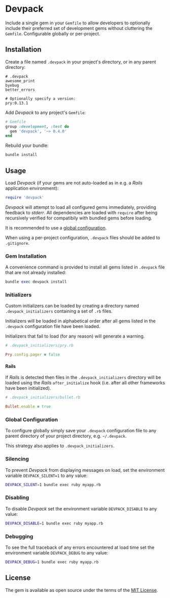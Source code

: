 # Devpack

Include a single gem in your `Gemfile` to allow developers to optionally include their preferred set of development gems without cluttering the `Gemfile`. Configurable globally or per-project.

## Installation

Create a file named `.devpack` in your project's directory, or in any parent directory:

```
# .devpack
awesome_print
byebug
better_errors

# Optionally specify a version:
pry:0.13.1
```

Add _Devpack_ to any project's `Gemfile`:

```ruby
# Gemfile
group :development, :test do
  gem 'devpack', '~> 0.4.0'
end
```

Rebuild your bundle:

```bash
bundle install
```

## Usage

Load _Devpack_ (if your gems are not auto-loaded as in e.g. a _Rails_ application environment):

```ruby
require 'devpack'
```

_Devpack_ will attempt to load all configured gems immediately, providing feedback to _stderr_. All dependencies are loaded with `require` after being recursively verified for compatibily with bundled gems before loading.

It is recommended to use a [global configuration](#global-configuration).

When using a per-project configuration, `.devpack` files should be added to `.gitignore`.

### Gem Installation

A convenience command is provided to install all gems listed in `.devpack` file that are not already installed:

```ruby
bundle exec devpack install
```

### Initializers

Custom initializers can be loaded by creating a directory named `.devpack_initializers` containing a set of `.rb` files.

Initializers will be loaded in alphabetical order after all gems listed in the `.devpack` configuration file have been loaded.

Initializers that fail to load (for any reason) will generate a warning.

```ruby
# .devpack_initializers/pry.rb

Pry.config.pager = false
```

#### Rails

If _Rails_ is detected then files in the `.devpack_initializers` directory will be loaded using the _Rails_ `after_initialize` hook (i.e. after all other frameworks have been initialized).

```ruby
# .devpack_initializers/bullet.rb

Bullet.enable = true
```

### Global Configuration
<a name="global-configuration"></a>
To configure globally simply save your `.devpack` configuration file to any parent directory of your project directory, e.g. `~/.devpack`.

This strategy also applies to `.devpack_initializers`.

### Silencing

To prevent _Devpack_ from displaying messages on load, set the environment variable `DEVPACK_SILENT=1` to any value:
```bash
DEVPACK_SILENT=1 bundle exec ruby myapp.rb
```

### Disabling

To disable _Devpack_ set the environment variable `DEVPACK_DISABLE` to any value:
```bash
DEVPACK_DISABLE=1 bundle exec ruby myapp.rb
```

### Debugging

To see the full traceback of any errors encountered at load time set the environment variable `DEVPACK_DEBUG` to any value:
```bash
DEVPACK_DEBUG=1 bundle exec ruby myapp.rb
```

## License

The gem is available as open source under the terms of the [MIT License](https://opensource.org/licenses/MIT).

